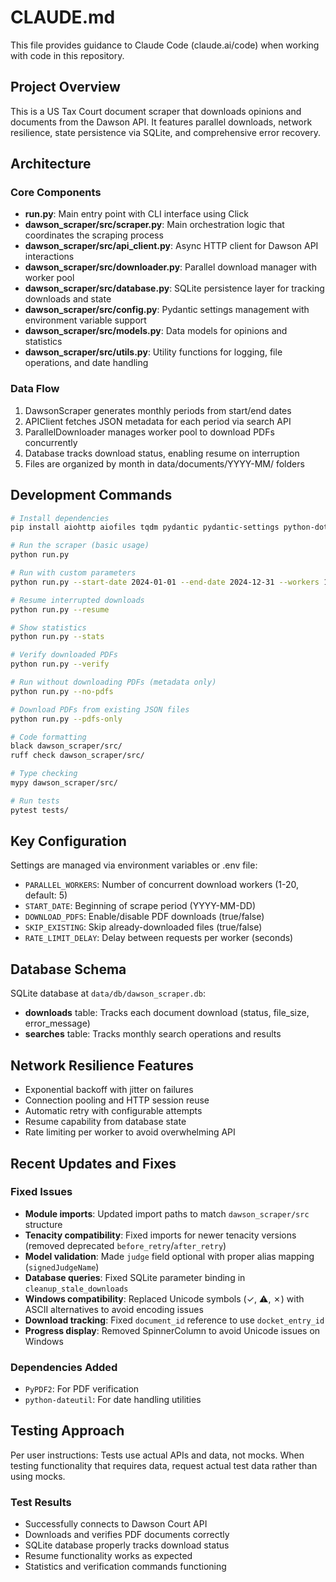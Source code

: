# CLAUDE.md

This file provides guidance to Claude Code (claude.ai/code) when working with code in this repository.

## Project Overview

This is a US Tax Court document scraper that downloads opinions and documents from the Dawson API. It features parallel downloads, network resilience, state persistence via SQLite, and comprehensive error recovery.

## Architecture

### Core Components

- **run.py**: Main entry point with CLI interface using Click
- **dawson_scraper/src/scraper.py**: Main orchestration logic that coordinates the scraping process
- **dawson_scraper/src/api_client.py**: Async HTTP client for Dawson API interactions
- **dawson_scraper/src/downloader.py**: Parallel download manager with worker pool
- **dawson_scraper/src/database.py**: SQLite persistence layer for tracking downloads and state
- **dawson_scraper/src/config.py**: Pydantic settings management with environment variable support
- **dawson_scraper/src/models.py**: Data models for opinions and statistics
- **dawson_scraper/src/utils.py**: Utility functions for logging, file operations, and date handling

### Data Flow

1. DawsonScraper generates monthly periods from start/end dates
2. APIClient fetches JSON metadata for each period via search API
3. ParallelDownloader manages worker pool to download PDFs concurrently
4. Database tracks download status, enabling resume on interruption
5. Files are organized by month in data/documents/YYYY-MM/ folders

## Development Commands

```bash
# Install dependencies
pip install aiohttp aiofiles tqdm pydantic pydantic-settings python-dotenv rich sqlalchemy aiosqlite tenacity click PyPDF2 python-dateutil

# Run the scraper (basic usage)
python run.py

# Run with custom parameters
python run.py --start-date 2024-01-01 --end-date 2024-12-31 --workers 10

# Resume interrupted downloads
python run.py --resume

# Show statistics
python run.py --stats

# Verify downloaded PDFs
python run.py --verify

# Run without downloading PDFs (metadata only)
python run.py --no-pdfs

# Download PDFs from existing JSON files
python run.py --pdfs-only

# Code formatting
black dawson_scraper/src/
ruff check dawson_scraper/src/

# Type checking
mypy dawson_scraper/src/

# Run tests
pytest tests/
```

## Key Configuration

Settings are managed via environment variables or .env file:

- `PARALLEL_WORKERS`: Number of concurrent download workers (1-20, default: 5)
- `START_DATE`: Beginning of scrape period (YYYY-MM-DD)
- `DOWNLOAD_PDFS`: Enable/disable PDF downloads (true/false)
- `SKIP_EXISTING`: Skip already-downloaded files (true/false)
- `RATE_LIMIT_DELAY`: Delay between requests per worker (seconds)

## Database Schema

SQLite database at `data/db/dawson_scraper.db`:

- **downloads** table: Tracks each document download (status, file_size, error_message)
- **searches** table: Tracks monthly search operations and results

## Network Resilience Features

- Exponential backoff with jitter on failures
- Connection pooling and HTTP session reuse
- Automatic retry with configurable attempts
- Resume capability from database state
- Rate limiting per worker to avoid overwhelming API

## Recent Updates and Fixes

### Fixed Issues
- **Module imports**: Updated import paths to match `dawson_scraper/src` structure
- **Tenacity compatibility**: Fixed imports for newer tenacity versions (removed deprecated `before_retry`/`after_retry`)
- **Model validation**: Made `judge` field optional with proper alias mapping (`signedJudgeName`)
- **Database queries**: Fixed SQLite parameter binding in `cleanup_stale_downloads`
- **Windows compatibility**: Replaced Unicode symbols (✓, ⚠, ✗) with ASCII alternatives to avoid encoding issues
- **Download tracking**: Fixed `document_id` reference to use `docket_entry_id`
- **Progress display**: Removed SpinnerColumn to avoid Unicode issues on Windows

### Dependencies Added
- `PyPDF2`: For PDF verification
- `python-dateutil`: For date handling utilities

## Testing Approach

Per user instructions: Tests use actual APIs and data, not mocks. When testing functionality that requires data, request actual test data rather than using mocks.

### Test Results
- Successfully connects to Dawson Court API
- Downloads and verifies PDF documents correctly
- SQLite database properly tracks download status
- Resume functionality works as expected
- Statistics and verification commands functioning